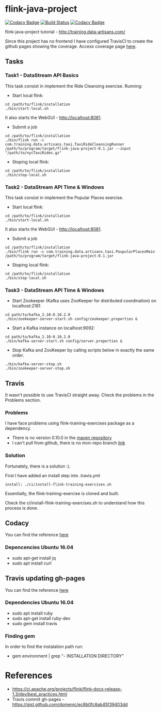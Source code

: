 # flink-java-project

[![Codacy Badge](https://api.codacy.com/project/badge/Grade/677d859f65a64277929491b9e13b5eaa)](https://www.codacy.com/app/dinesh-dart/flink-java-project?utm_source=github.com&amp;utm_medium=referral&amp;utm_content=dineshtrivedi/flink-java-project&amp;utm_campaign=Badge_Grade)
[![Build Status](https://travis-ci.org/dineshtrivedi/flink-java-project.svg?branch=master)](https://travis-ci.org/dineshtrivedi/flink-java-project)
[![Codacy Badge](https://api.codacy.com/project/badge/Coverage/677d859f65a64277929491b9e13b5eaa)](https://www.codacy.com/app/dinesh-dart/flink-java-project?utm_source=github.com&utm_medium=referral&utm_content=dineshtrivedi/flink-java-project&utm_campaign=Badge_Coverage)

flink-java-project tutorial - http://training.data-artisans.com/

Since this project has no frontend I have configured TravisCI to create the github pages showing the coverage. Access coverage page [here](https://dineshtrivedi.github.io/flink-java-project/index.html).

## Tasks
### Task1 - DataStream API Basics
This task consist in implement the Ride Cleansing exercise. Running:
* Start local flink:
```
cd /path/to/flink/installation
./bin/start-local.sh
```

It also starts the WebGUI - [http://localhost:8081](http://localhost:8081).

* Submit a job
```
cd /path/to/flink/installation
./bin/flink run -c com.training.data.artisans.taxi.TaxiRideCleansingRunner /path/to/program/target/flink-java-project-0.1.jar --input "/path/to/nycTaxiRides.gz"
```

* Stoping local flink:
```
cd /path/to/flink/installation
./bin/stop-local.sh
```

### Task2 - DataStream API Time & Windows
This task consist in implement the Popular Places exercise.
* Start local flink:
```
cd /path/to/flink/installation
./bin/start-local.sh
```

It also starts the WebGUI - [http://localhost:8081](http://localhost:8081).

* Submit a job
```
cd /path/to/flink/installation
./bin/flink run -c com.training.data.artisans.taxi.PoupularPlacesMain /path/to/program/target/flink-java-project-0.1.jar
```

* Stoping local flink:
```
cd /path/to/flink/installation
./bin/stop-local.sh
```

### Task3 - DataStream API Time & Windows

* Start Zookeeper (Kafka uses ZooKeeper for distributed coordination) on localhost:2181
```
cd path/to/kafka_2.10-0.10.2.0
./bin/zookeeper-server-start.sh config/zookeeper.properties &
```

* Start a Kafka instance on localhost:9092:
```
cd path/to/kafka_2.10-0.10.2.0
./bin/kafka-server-start.sh config/server.properties &
```

* Stop Kafka and ZooKeeper by calling scripts below in exactly the same order.
```
./bin/kafka-server-stop.sh 
./bin/zookeeper-server-stop.sh
```

## Travis 

It wasn't possible to use TravisCI straight away. Check the problems in the Problems section.

### Problems
I have face problems using flink-training-exercises package as a dependency.

* There is no version 0.10.0 in the [maven repository](https://mvnrepository.com/artifact/com.data-artisans/flink-training-exercises)
* I can't pull from github, there is no mvn-repo branch [link](https://stackoverflow.com/questions/14013644/hosting-a-maven-repository-on-github?rq=1)

### Solution

Fortunately, there is a solution :).

First I have added an install step into .travis.yml
```
install: ./ci/install-flink-training-exercises.sh
```

Essentially, the flink-training-exercise is cloned and built.

Check the ci/install-flink-training-exercises.sh to understand how this process is done. 

## Codacy
You can find the reference [here](https://github.com/codacy/codacy-coverage-reporter#travis-ci)

### Depencencies Ubuntu 16.04
* sudo apt-get install jq
* sudo apt install curl

## Travis updating gh-pages
You can find the reference [here](https://gist.github.com/domenic/ec8b0fc8ab45f39403dd)

### Dependencies Ubuntu 16.04
* sudo apt install ruby
* sudo apt-get install ruby-dev
* sudo gem install travis

### Finding gem
In order to find the instalation path run:
* gem environment | grep "\- INSTALLATION DIRECTORY"

# References
* https://ci.apache.org/projects/flink/flink-docs-release-1.3/dev/best_practices.html
* Travis commit gh-pages - https://gist.github.com/domenic/ec8b0fc8ab45f39403dd